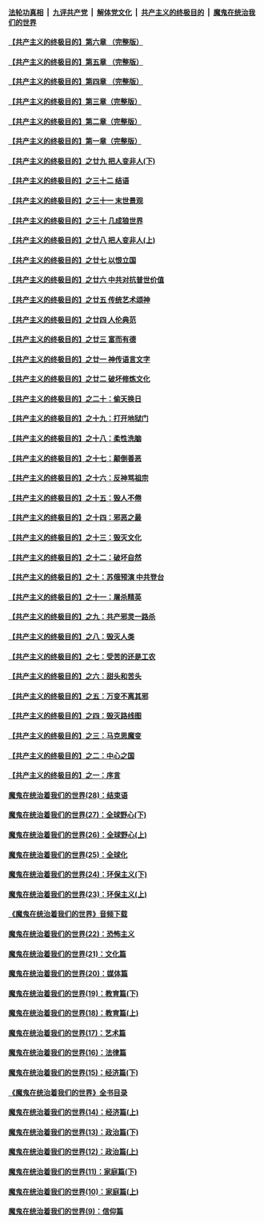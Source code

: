 ####  [法轮功真相](../../../../basic/blob/master/README.md?t=04081530) &nbsp;|&nbsp; [九评共产党](../../../../9ping.md/blob/master/README.md?t=04081530) &nbsp;|&nbsp; [解体党文化](../../../../jtdwh.md/blob/master/README.md?t=04081530)  &nbsp;|&nbsp; [共产主义的终极目的](../../../../gczydzjmd.md/blob/master/README.md?t=04081530) &nbsp;|&nbsp; [魔鬼在统治我们的世界](../../../../mgztzwmdsj.md/blob/master/README.md?t=04081530) 

#### [【共产主义的终极目的】第六章 （完整版）](../pages/nsc422/n11428913.md?t=04081530) 

#### [【共产主义的终极目的】第五章 （完整版）](../pages/nsc422/n11428912.md?t=04081530) 

#### [【共产主义的终极目的】第四章 （完整版）](../pages/nsc422/n11428907.md?t=04081530) 

#### [【共产主义的终极目的】第三章（完整版）](../pages/nsc422/n11428848.md?t=04081530) 

#### [【共产主义的终极目的】第二章（完整版）](../pages/nsc422/n11428831.md?t=04081530) 

#### [【共产主义的终极目的】第一章（完整版）](../pages/nsc422/n11417651.md?t=04081530) 

#### [【共产主义的终极目的】之廿九 把人变非人(下)](../pages/nsc422/n11344140.md?t=04081530) 

#### [【共产主义的终极目的】之三十二 结语](../pages/nsc422/n11360535.md?t=04081530) 

#### [【共产主义的终极目的】之三十一 末世景观](../pages/nsc422/n11351129.md?t=04081530) 

#### [【共产主义的终极目的】之三十 几成狼世界](../pages/nsc422/n11348280.md?t=04081530) 

#### [【共产主义的终极目的】之廿八 把人变非人(上)](../pages/nsc422/n11340492.md?t=04081530) 

#### [【共产主义的终极目的】之廿七 以恨立国](../pages/nsc422/n11336944.md?t=04081530) 

#### [【共产主义的终极目的】之廿六 中共对抗普世价值](../pages/nsc422/n11324785.md?t=04081530) 

#### [【共产主义的终极目的】之廿五 传统艺术颂神](../pages/nsc422/n11296396.md?t=04081530) 

#### [【共产主义的终极目的】之廿四 人伦典范](../pages/nsc422/n11296397.md?t=04081530) 

#### [【共产主义的终极目的】之廿三 富而有德](../pages/nsc422/n11283598.md?t=04081530) 

#### [【共产主义的终极目的】之廿一 神传语言文字](../pages/nsc422/n11263265.md?t=04081530) 

#### [【共产主义的终极目的】之廿二 破坏修炼文化](../pages/nsc422/n11245728.md?t=04081530) 

#### [【共产主义的终极目的】之二十：偷天换日](../pages/nsc422/n11238846.md?t=04081530) 

#### [【共产主义的终极目的】之十九：打开地狱门](../pages/nsc422/n11206376.md?t=04081530) 

#### [【共产主义的终极目的】之十八：柔性洗脑](../pages/nsc422/n11199994.md?t=04081530) 

#### [【共产主义的终极目的】之十七：颠倒善恶](../pages/nsc422/n11179782.md?t=04081530) 

#### [【共产主义的终极目的】之十六：反神骂祖宗](../pages/nsc422/n11166798.md?t=04081530) 

#### [【共产主义的终极目的】之十五：毁人不倦](../pages/nsc422/n11166792.md?t=04081530) 

#### [【共产主义的终极目的】之十四：邪恶之最](../pages/nsc422/n11150249.md?t=04081530) 

#### [【共产主义的终极目的】之十三：毁灭文化](../pages/nsc422/n11135227.md?t=04081530) 

#### [【共产主义的终极目的】之十二：破坏自然](../pages/nsc422/n11135214.md?t=04081530) 

#### [【共产主义的终极目的】之十：苏俄预演 中共登台](../pages/nsc422/n11118424.md?t=04081530) 

#### [【共产主义的终极目的】之十一：屠杀精英](../pages/nsc422/n11118442.md?t=04081530) 

#### [【共产主义的终极目的】之九：共产邪灵一路杀](../pages/nsc422/n11114139.md?t=04081530) 

#### [【共产主义的终极目的】之八：毁灭人类](../pages/nsc422/n11108503.md?t=04081530) 

#### [【共产主义的终极目的】之七：受苦的还是工农](../pages/nsc422/n11101809.md?t=04081530) 

#### [【共产主义的终极目的】之六：甜头和苦头](../pages/nsc422/n11096971.md?t=04081530) 

#### [【共产主义的终极目的】之五：万变不离其邪](../pages/nsc422/n11091285.md?t=04081530) 

#### [【共产主义的终极目的】之四：毁灭路线图](../pages/nsc422/n11086284.md?t=04081530) 

#### [【共产主义的终极目的】之三：马克思魔变](../pages/nsc422/n11061941.md?t=04081530) 

#### [【共产主义的终极目的】之二：中心之国](../pages/nsc422/n11047728.md?t=04081530) 

#### [【共产主义的终极目的】之一：序言](../pages/nsc422/n11086077.md?t=04081530) 

#### [魔鬼在统治着我们的世界(28)：结束语](../pages/nsc422/n10936246.md?t=04081530) 

#### [魔鬼在统治着我们的世界(27)：全球野心(下)](../pages/nsc422/n10928319.md?t=04081530) 

#### [魔鬼在统治着我们的世界(26)：全球野心(上)](../pages/nsc422/n10900318.md?t=04081530) 

#### [魔鬼在统治着我们的世界(25)：全球化](../pages/nsc422/n10788205.md?t=04081530) 

#### [魔鬼在统治着我们的世界(24)：环保主义(下)](../pages/nsc422/n10695307.md?t=04081530) 

#### [魔鬼在统治着我们的世界(23)：环保主义(上)](../pages/nsc422/n10688613.md?t=04081530) 

#### [《魔鬼在统治着我们的世界》音频下载](../pages/nsc422/n10635553.md?t=04081530) 

#### [魔鬼在统治着我们的世界(22)：恐怖主义](../pages/nsc422/n10614727.md?t=04081530) 

#### [魔鬼在统治着我们的世界(21)：文化篇](../pages/nsc422/n10597706.md?t=04081530) 

#### [魔鬼在统治着我们的世界(20)：媒体篇](../pages/nsc422/n10586579.md?t=04081530) 

#### [魔鬼在统治着我们的世界(19)：教育篇(下)](../pages/nsc422/n10564808.md?t=04081530) 

#### [魔鬼在统治着我们的世界(18)：教育篇(上)](../pages/nsc422/n10526970.md?t=04081530) 

#### [魔鬼在统治着我们的世界(17)：艺术篇](../pages/nsc422/n10499093.md?t=04081530) 

#### [魔鬼在统治着我们的世界(16)：法律篇](../pages/nsc422/n10485969.md?t=04081530) 

#### [魔鬼在统治着我们的世界(15)：经济篇(下)](../pages/nsc422/n10469975.md?t=04081530) 

#### [《魔鬼在统治着我们的世界》全书目录](../pages/nsc422/n10464261.md?t=04081530) 

#### [魔鬼在统治着我们的世界(14)：经济篇(上)](../pages/nsc422/n10457370.md?t=04081530) 

#### [魔鬼在统治着我们的世界(13)：政治篇(下)](../pages/nsc422/n10448270.md?t=04081530) 

#### [魔鬼在统治着我们的世界(12)：政治篇(上)](../pages/nsc422/n10444576.md?t=04081530) 

#### [魔鬼在统治着我们的世界(11)：家庭篇(下)](../pages/nsc422/n10440961.md?t=04081530) 

#### [魔鬼在统治着我们的世界(10)：家庭篇(上)](../pages/nsc422/n10435448.md?t=04081530) 

#### [魔鬼在统治着我们的世界(9)：信仰篇](../pages/nsc422/n10432159.md?t=04081530) 

